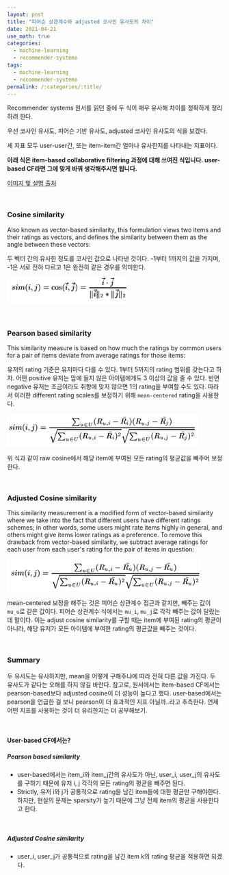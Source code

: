 ```yaml
---
layout: post
title: "피어슨 상관계수와 adjusted 코사인 유사도의 차이"
date: 2021-04-21
use_math: true
categories:
  - machine-learning
  - recommender-systems
tags:
  - machine-learning
  - recommender-systems
permalink: /:categories/:title/
---
```

Recommender systems 원서를 읽던 중에 두 식이 매우 유사해 차이를 정확하게 정리하려 한다.

<!-- {% include adsense.html %} -->

우선 코사인 유사도, 피어슨 기반 유사도, adjusted 코사인 유사도의 식을 보겠다.

세 지표 모두 user-user간, 또는 item-item간 얼마나 유사한지를 나타내는 지표이다.

**아래 식은 item-based collaborative filtering 과정에 대해 쓰여진 식입니다. user-based CF라면 그에 맞게 바꿔 생각해주시면 됩니다.**

[이미지 및 설명 출처](https://www.cs.carleton.edu/cs_comps/0607/recommend/recommender/itembased.html)


<br/>

### Cosine similarity
Also known as vector-based similarity, this formulation views two items and their ratings as vectors, and defines the similarity between them as the angle between these vectors:

두 벡터 간의 유사한 정도를 코사인 값으로 나타낸 것이다. -1부터 1까지의 값을 가지며, -1은 서로 전혀 다르고 1은 완전히 같은 경우를 의미한다.

![itembased-cosine](/assets/images/itembased-cosine.png)

<br/>

### Pearson based similarity
This similarity measure is based on how much the ratings by common users for a pair of items deviate from average ratings for those items:

유저의 rating 기준은 유저마다 다를 수 있다. 1부터 5까지의 rating 범위를 갖는다고 하자. 어떤 positive 유저는 맘에 들지 않은 아이템에게도 3 이상의 값을 줄 수 있다. 반면 negative 유저는 조금이라도 취향에 맞지 않으면 1의 rating을 부여할 수도 있다. 따라서 이러한 different rating scales를 보정하기 위해 `mean-centered` rating을 사용한다.

![itembased-pearson](/assets/images/itembased-pearson.png)

위 식과 같이 raw cosine에서 해당 item에 부여된 모든 rating의 평균값을 빼주어 보정한다.

<br/>

### Adjusted Cosine similarity
This similarity measurement is a modified form of vector-based similarity where we take into the fact that different users have different ratings schemes; in other words, some users might rate items highly in general, and others might give items lower ratings as a preference. To remove this drawback from vector-based similarity, we subtract average ratings for each user from each user's rating for the pair of items in question:

![itembased-adjusted-cosine](/assets/images/itembased-adjusted-cosine.png)

mean-centered 보정을 해주는 것은 피어슨 상관계수 접근과 같지만, 빼주는 값이 `mu_u`로 같은 값이다. 피어슨 상관계수 식에서는 `mu_i`, `mu_j`로 각각 빼주는 값이 달랐는데 말이다. 이는 adjust cosine similarity를 구할 때는 item에 부여된 rating의 평균이 아니라, 해당 유저가 모든 아이템에 부여한 rating의 평균값을 빼주는 것이다.

<br/>

### Summary
두 유사도는 유사하지만, mean을 어떻게 구해주냐에 따라 전혀 다른 값을 가진다. 두 유사도가 같다는 오해를 하지 않길 바란다. 참고로, 원서에서는 item-based CF에서는 pearson-based보다 adjusted cosine이 더 성능이 높다고 했다. user-based에서는 pearson을 언급한 걸 보니 pearson이 더 효과적인 지표 아닐까..라고 추측한다. 언제 어떤 지표를 사용하는 것이 더 유리한지는 더 공부해보기.

<br/>

#### User-based CF에서는?
##### Pearson based similarity
- user-based에서는 item_i와 item_j간의 유사도가 아닌, user_i, user_j의 유사도를 구하기 때문에 유저 i, j 각각의 모든 rating의 평균을 빼주면 된다.
- Strictly, 유저 i와 j가 공통적으로 rating을 남긴 item들에 대한 평균만 구해야한다. 하지만, 현실의 문제는 sparsity가 높기 때문에 그냥 전체 item의 평균을 사용한다고 한다.

<br/>

##### Adjusted Cosine similarity
- user_i, user_j가 공통적으로 rating을 남긴 item k의 rating 평균을 적용하면 되겠다.
